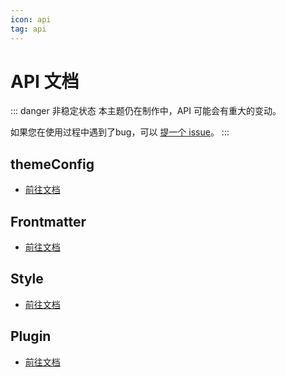 ```yaml
---
icon: api
tag: api
---
```


# API 文档

::: danger 非稳定状态
本主题仍在制作中，API 可能会有重大的变动。

如果您在使用过程中遇到了bug，可以 [提一个 issue](https://github.com/Mister-Hope/vuepress-theme-hope/issues)。
:::

## themeConfig

- [前往文档](themeConfig.md)

## Frontmatter

- [前往文档](page.md)

## Style

- [前往文档](stylus.md)

## Plugin

- [前往文档](plugin/readme.md)
